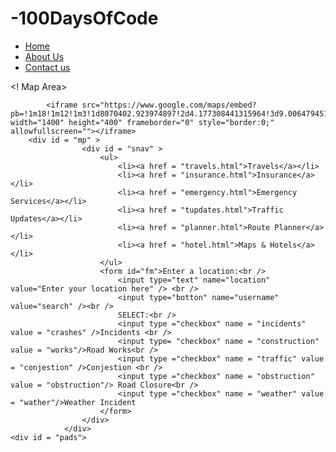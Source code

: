 # -100DaysOfCode

<html>
<head>
<title>RoadInWatch</title>
<style type = "text/css">
</style>
<script async src="https://pagead2.googlesyndication.com/pagead/js/adsbygoogle.js"></script>
<script>
  (adsbygoogle = window.adsbygoogle || []).push({
    google_ad_client: "ca-pub-3246286280151485",
    enable_page_level_ads: true
  });
</script>
</head>


<body>
<!logo area>	
			<div id = "lg">
					<div id = "nav">
						<ul>
							<li><a href="index.html">Home</a></li>
							<li><a href = "about.html">About Us</a></li>
							<li><a href = "help.html">Contact us</a></li>
						</ul>
					</div>
			</div>
	
<! Map Area>

			<iframe src="https://www.google.com/maps/embed?pb=!1m18!1m12!1m3!1d8070402.923974897!2d4.177308441315964!3d9.006479451794169!2m3!1f0!2f0!3f0!3m2!1i1024!2i768!4f13.1!3m3!1m2!1s0x104e0baf7da48d0d%3A0x99a8fe4168c50bc8!2sNigeria!5e0!3m2!1sen!2sng!4v1578168366813!5m2!1sen!2sng" width="1400" height="400" frameborder="0" style="border:0;" allowfullscreen=""></iframe>
		<div id = "mp" >
					<div id = "snav" > 
						<ul>
							<li><a href = "travels.html">Travels</a></li>
							<li><a href = "insurance.html">Insurance</a></li>
							<li><a href = "emergency.html">Emergency Services</a></li>
							<li><a href = "tupdates.html">Traffic Updates</a></li>
							<li><a href = "planner.html">Route Planner</a></li>
							<li><a href = "hotel.html">Maps & Hotels</a></li>
						</ul>
						<form id="fm">Enter a location:<br />
							<input type="text" name="location" value="Enter your location here" /> <br /> 
							<input type="botton" name="username" value="search" /><br />
							SELECT:<br />
							<input type ="checkbox" name = "incidents" value = "crashes" />Incidents <br />
							<input type= "checkbox" name = "construction" value = "works"/>Road Works<br />
							<input type ="checkbox" name = "traffic" value = "conjestion" />Conjestion <br />
							<input type ="checkbox" name = "obstruction"  value = "obstruction"/> Road Closure<br />
							<input type ="checkbox" name = "weather" value = "wather"/>Weather Incident
						</form>
					</div>
				</div>
	<div id = "pads">
<!promoted ads area -->
</div>

</body>
<footer id = "ftr" >

<div id = "srch" >
<!search area -->
</div>
<div id = "tbs">
<!Footer Tabs Area -->
</div>


</footer>

</html>
